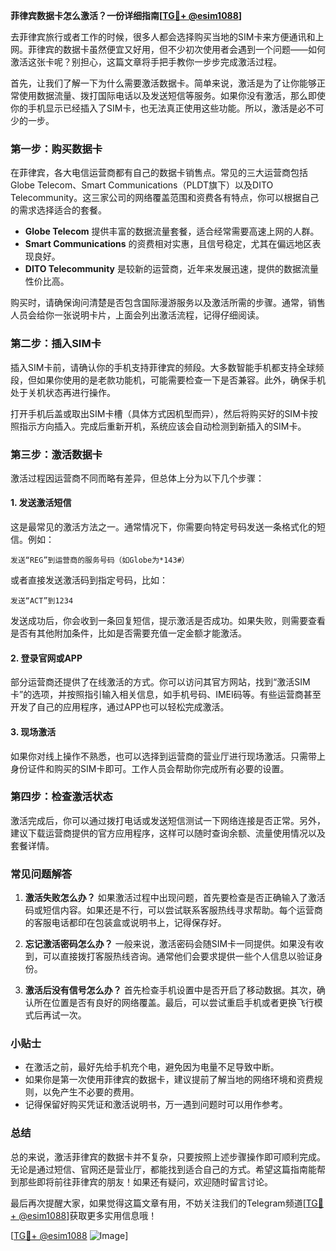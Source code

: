 **菲律宾数据卡怎么激活？一份详细指南[[TG💪+ @esim1088](https://t.me/s/esim1088)]**

去菲律宾旅行或者工作的时候，很多人都会选择购买当地的SIM卡来方便通讯和上网。菲律宾的数据卡虽然便宜又好用，但不少初次使用者会遇到一个问题——如何激活这张卡呢？别担心，这篇文章将手把手教你一步步完成激活过程。

首先，让我们了解一下为什么需要激活数据卡。简单来说，激活是为了让你能够正常使用数据流量、拨打国际电话以及发送短信等服务。如果你没有激活，那么即使你的手机显示已经插入了SIM卡，也无法真正使用这些功能。所以，激活是必不可少的一步。

### **第一步：购买数据卡**
在菲律宾，各大电信运营商都有自己的数据卡销售点。常见的三大运营商包括Globe Telecom、Smart Communications（PLDT旗下）以及DITO Telecommunity。这三家公司的网络覆盖范围和资费各有特点，你可以根据自己的需求选择适合的套餐。

- **Globe Telecom** 提供丰富的数据流量套餐，适合经常需要高速上网的人群。
- **Smart Communications** 的资费相对实惠，且信号稳定，尤其在偏远地区表现良好。
- **DITO Telecommunity** 是较新的运营商，近年来发展迅速，提供的数据流量性价比高。

购买时，请确保询问清楚是否包含国际漫游服务以及激活所需的步骤。通常，销售人员会给你一张说明卡片，上面会列出激活流程，记得仔细阅读。

### **第二步：插入SIM卡**
插入SIM卡前，请确认你的手机支持菲律宾的频段。大多数智能手机都支持全球频段，但如果你使用的是老款功能机，可能需要检查一下是否兼容。此外，确保手机处于关机状态再进行操作。

打开手机后盖或取出SIM卡槽（具体方式因机型而异），然后将购买好的SIM卡按照指示方向插入。完成后重新开机，系统应该会自动检测到新插入的SIM卡。

### **第三步：激活数据卡**
激活过程因运营商不同而略有差异，但总体上分为以下几个步骤：

#### **1. 发送激活短信**
这是最常见的激活方法之一。通常情况下，你需要向特定号码发送一条格式化的短信。例如：
```
发送“REG”到运营商的服务号码（如Globe为*143#）
```
或者直接发送激活码到指定号码，比如：
```
发送“ACT”到1234
```
发送成功后，你会收到一条回复短信，提示激活是否成功。如果失败，则需要查看是否有其他附加条件，比如是否需要充值一定金额才能激活。

#### **2. 登录官网或APP**
部分运营商还提供了在线激活的方式。你可以访问其官方网站，找到“激活SIM卡”的选项，并按照指引输入相关信息，如手机号码、IMEI码等。有些运营商甚至开发了自己的应用程序，通过APP也可以轻松完成激活。

#### **3. 现场激活**
如果你对线上操作不熟悉，也可以选择到运营商的营业厅进行现场激活。只需带上身份证件和购买的SIM卡即可。工作人员会帮助你完成所有必要的设置。

### **第四步：检查激活状态**
激活完成后，你可以通过拨打电话或发送短信测试一下网络连接是否正常。另外，建议下载运营商提供的官方应用程序，这样可以随时查询余额、流量使用情况以及套餐详情。

### **常见问题解答**

1. **激活失败怎么办？**
   如果激活过程中出现问题，首先要检查是否正确输入了激活码或短信内容。如果还是不行，可以尝试联系客服热线寻求帮助。每个运营商的客服电话都印在包装盒或说明书上，记得保存好。

2. **忘记激活密码怎么办？**
   一般来说，激活密码会随SIM卡一同提供。如果没有收到，可以直接拨打客服热线咨询。通常他们会要求提供一些个人信息以验证身份。

3. **激活后没有信号怎么办？**
   首先检查手机设置中是否开启了移动数据。其次，确认所在位置是否有良好的网络覆盖。最后，可以尝试重启手机或者更换飞行模式后再试一次。

### **小贴士**
- 在激活之前，最好先给手机充个电，避免因为电量不足导致中断。
- 如果你是第一次使用菲律宾的数据卡，建议提前了解当地的网络环境和资费规则，以免产生不必要的费用。
- 记得保留好购买凭证和激活说明书，万一遇到问题时可以用作参考。

### **总结**
总的来说，激活菲律宾的数据卡并不复杂，只要按照上述步骤操作即可顺利完成。无论是通过短信、官网还是营业厅，都能找到适合自己的方式。希望这篇指南能帮到那些即将前往菲律宾的朋友！如果还有疑问，欢迎随时留言讨论。

最后再次提醒大家，如果觉得这篇文章有用，不妨关注我们的Telegram频道[[TG💪+ @esim1088](https://t.me/s/esim1088)]获取更多实用信息哦！

[[TG💪+ @esim1088](https://t.me/s/esim1088) ![Image](https://i.postimg.cc/4NQfJmqS/Snipaste-2025-05-13-00-14-12.png)]
